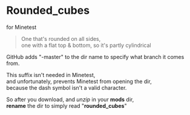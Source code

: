 # Rounded_cubes
for Minetest

>One that's rounded on all sides,  
>one with a flat top & bottom, so it's partly cylindrical


GitHub adds  "-master" to the dir name to specify what branch it comes from.  

This suffix isn't needed in Minetest,  
and unfortunately, prevents Minetest from opening the dir,  
because the dash symbol isn't a valid character.  

So after you download, and *unzip* in your **mods** dir,  
**rename** the dir to simply read "**rounded_cubes**"
